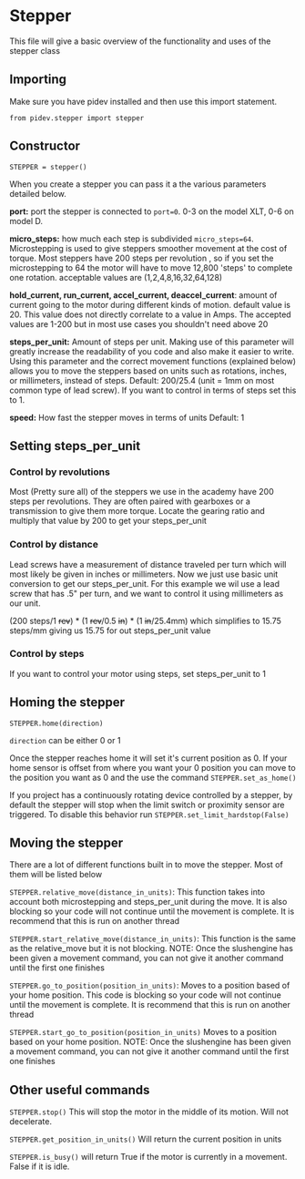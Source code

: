 # Stepper
This file will give a basic overview of the functionality and uses of the stepper class

## Importing
Make sure you have pidev installed and then use this import statement.
```
from pidev.stepper import stepper
```

## Constructor

```
STEPPER = stepper()
```
When you create a stepper you can pass it a the various parameters detailed below.


**port:** port the stepper is connected to ```port=0```. 
            0-3 on the model XLT, 0-6 on model D.
            
**micro_steps:** how much each step is subdivided ```micro_steps=64```. 
Microstepping is used to give steppers smoother movement at the cost of torque. Most steppers have 200 steps per revolution 
, so if you set the microstepping to 64 the motor will have to move 12,800 'steps' to complete one rotation. acceptable 
values are (1,2,4,8,16,32,64,128) 


**hold_current, run_current, accel_current, deaccel_current**: amount of current going to the motor during different kinds of motion. default value is 20.
This value does not directly correlate to a value in Amps. The accepted values are 1-200 but in most use cases you shouldn't 
need above 20


**steps_per_unit:** Amount of steps per unit. Making use of this parameter will greatly increase the readability of you 
code and also make it easier to write.
Using this parameter and the correct movement functions (explained below)
allows you to move the steppers based on units such as rotations, inches, or millimeters, instead of steps. Default: 
200/25.4 (unit = 1mm on most common type of lead screw).
If you want to control in terms of steps set this to 1.


**speed:** How fast the stepper moves in terms of units Default: 1


## Setting steps_per_unit
### Control by revolutions
Most (Pretty sure all) of the steppers we use in the academy have 200 steps per revolutions. They are often paired with 
gearboxes or a transmission to give them more torque. 
Locate the gearing ratio and multiply that value by 200 to get your steps_per_unit
### Control by distance
Lead screws have a measurement of distance traveled per turn which will most likely be given in inches or millimeters. 
Now we just use basic unit conversion to get our steps_per_unit.
For this example we wil use a lead screw that has .5" per turn, and we want to control it using millimeters as our unit.

(200 steps/1 ~~rev~~) * (1 ~~rev~~/0.5 ~~in~~) * (1 ~~in~~/25.4mm)
which simplifies to 15.75 steps/mm giving us 15.75 for out steps_per_unit value
### Control by steps
If you want to control your motor using steps, set steps_per_unit to 1

## Homing the stepper
```STEPPER.home(direction)```

```direction``` can be either 0 or 1

Once the stepper reaches home it will set it's current position as 0. If your home sensor is offset from where you want 
your 0 position you can move to the position you want as 0 and the use the command ```STEPPER.set_as_home()```

If you project has a continuously rotating device controlled by a stepper, by default the stepper will stop when the limit
switch or proximity sensor are triggered. To disable this behavior run ```STEPPER.set_limit_hardstop(False)```
## Moving the stepper

There are a lot of different functions built in to move the stepper. Most of them will be listed below

```STEPPER.relative_move(distance_in_units)```:  This function takes into account both microstepping and steps_per_unit during the
 move. It is also blocking so your code will not continue until the movement is complete. It is recommend that this is 
 run on another thread
 
```STEPPER.start_relative_move(distance_in_units)```: This function is the same as the relative_move but it is not blocking. 
 NOTE: Once the slushengine has been given a movement command, you can not give it another command until the first one 
 finishes
 
```STEPPER.go_to_position(position_in_units)```: Moves to a position based of your home position. This code is blocking 
so your code will not continue until the movement is complete. It is recommend that this is run on another thread
 
```STEPPER.start_go_to_position(position_in_units)``` Moves to a position based on your home position. NOTE: Once the 
slushengine has been given a movement command, you can not give it another command until the first one 
 finishes
 

## Other useful commands

```STEPPER.stop()``` This will stop the motor in the middle of its motion. Will not decelerate.

```STEPPER.get_position_in_units()``` Will return the current position in units

```STEPPER.is_busy()```  will return True if the motor is currently in a movement. False if it is idle.
